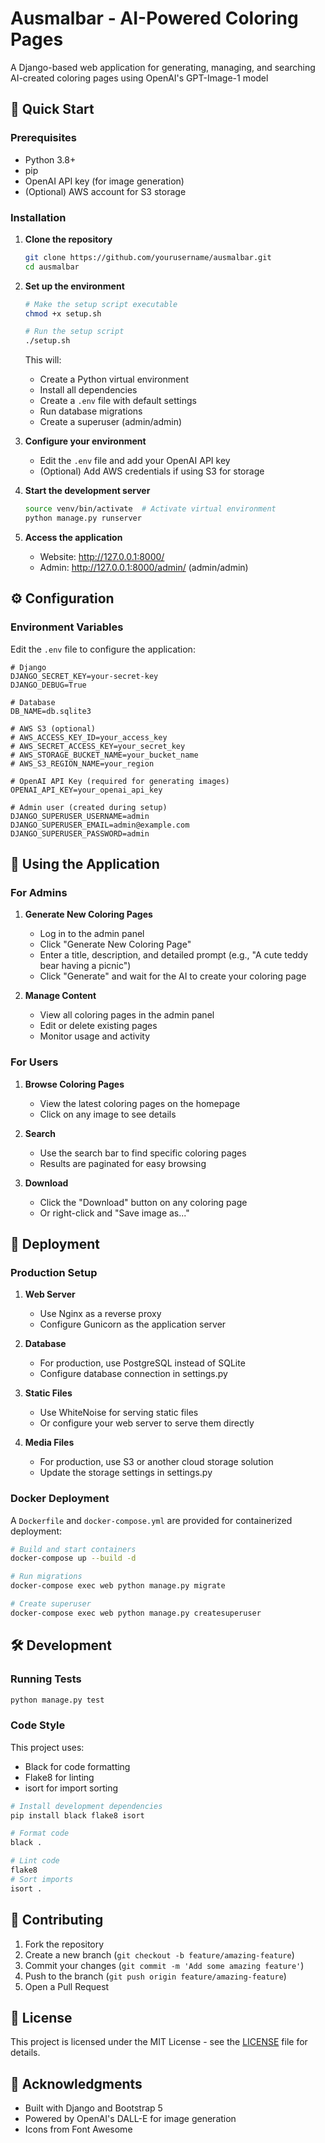 # Ausmalbar - AI-Powered Coloring Pages

A Django-based web application for generating, managing, and searching AI-created coloring pages using OpenAI's GPT-Image-1 model

## 🚀 Quick Start

### Prerequisites

- Python 3.8+
- pip
- OpenAI API key (for image generation)
- (Optional) AWS account for S3 storage

### Installation

1. **Clone the repository**
   ```bash
   git clone https://github.com/yourusername/ausmalbar.git
   cd ausmalbar
   ```

2. **Set up the environment**
   ```bash
   # Make the setup script executable
   chmod +x setup.sh
   
   # Run the setup script
   ./setup.sh
   ```

   This will:
   - Create a Python virtual environment
   - Install all dependencies
   - Create a `.env` file with default settings
   - Run database migrations
   - Create a superuser (admin/admin)

3. **Configure your environment**
   - Edit the `.env` file and add your OpenAI API key
   - (Optional) Add AWS credentials if using S3 for storage

4. **Start the development server**
   ```bash
   source venv/bin/activate  # Activate virtual environment
   python manage.py runserver
   ```

5. **Access the application**
   - Website: http://127.0.0.1:8000/
   - Admin: http://127.0.0.1:8000/admin/ (admin/admin)

## ⚙️ Configuration

### Environment Variables

Edit the `.env` file to configure the application:

```env
# Django
DJANGO_SECRET_KEY=your-secret-key
DJANGO_DEBUG=True

# Database
DB_NAME=db.sqlite3

# AWS S3 (optional)
# AWS_ACCESS_KEY_ID=your_access_key
# AWS_SECRET_ACCESS_KEY=your_secret_key
# AWS_STORAGE_BUCKET_NAME=your_bucket_name
# AWS_S3_REGION_NAME=your_region

# OpenAI API Key (required for generating images)
OPENAI_API_KEY=your_openai_api_key

# Admin user (created during setup)
DJANGO_SUPERUSER_USERNAME=admin
DJANGO_SUPERUSER_EMAIL=admin@example.com
DJANGO_SUPERUSER_PASSWORD=admin
```

## 🎨 Using the Application

### For Admins

1. **Generate New Coloring Pages**
   - Log in to the admin panel
   - Click "Generate New Coloring Page"
   - Enter a title, description, and detailed prompt (e.g., "A cute teddy bear having a picnic")
   - Click "Generate" and wait for the AI to create your coloring page

2. **Manage Content**
   - View all coloring pages in the admin panel
   - Edit or delete existing pages
   - Monitor usage and activity

### For Users

1. **Browse Coloring Pages**
   - View the latest coloring pages on the homepage
   - Click on any image to see details

2. **Search**
   - Use the search bar to find specific coloring pages
   - Results are paginated for easy browsing

3. **Download**
   - Click the "Download" button on any coloring page
   - Or right-click and "Save image as..."

## 🚀 Deployment

### Production Setup

1. **Web Server**
   - Use Nginx as a reverse proxy
   - Configure Gunicorn as the application server

2. **Database**
   - For production, use PostgreSQL instead of SQLite
   - Configure database connection in settings.py

3. **Static Files**
   - Use WhiteNoise for serving static files
   - Or configure your web server to serve them directly

4. **Media Files**
   - For production, use S3 or another cloud storage solution
   - Update the storage settings in settings.py

### Docker Deployment

A `Dockerfile` and `docker-compose.yml` are provided for containerized deployment:

```bash
# Build and start containers
docker-compose up --build -d

# Run migrations
docker-compose exec web python manage.py migrate

# Create superuser
docker-compose exec web python manage.py createsuperuser
```

## 🛠 Development

### Running Tests

```bash
python manage.py test
```

### Code Style

This project uses:
- Black for code formatting
- Flake8 for linting
- isort for import sorting

```bash
# Install development dependencies
pip install black flake8 isort

# Format code
black .

# Lint code
flake8
# Sort imports
isort .
```

## 🤝 Contributing

1. Fork the repository
2. Create a new branch (`git checkout -b feature/amazing-feature`)
3. Commit your changes (`git commit -m 'Add some amazing feature'`)
4. Push to the branch (`git push origin feature/amazing-feature`)
5. Open a Pull Request

## 📝 License

This project is licensed under the MIT License - see the [LICENSE](LICENSE) file for details.

## 🙏 Acknowledgments

- Built with Django and Bootstrap 5
- Powered by OpenAI's DALL-E for image generation
- Icons from Font Awesome
